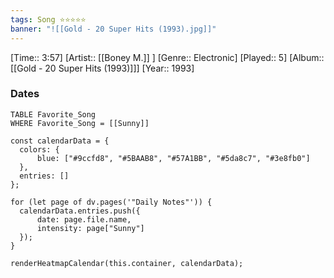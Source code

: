 ```yaml
---
tags: Song ⭐⭐⭐⭐⭐ 
banner: "![[Gold - 20 Super Hits (1993).jpg]]"
---
```

[Time:: 3:57]
[Artist:: [[Boney M.]] ]
[Genre:: Electronic]
[Played:: 5]
[Album:: [[Gold - 20 Super Hits (1993)]]]
[Year:: 1993]
### Dates
````dataview
TABLE Favorite_Song
WHERE Favorite_Song = [[Sunny]]
````
  ```dataviewjs
const calendarData = { 
	colors: { 
		blue: ["#9ccfd8", "#5BAAB8", "#57A1BB", "#5da8c7", "#3e8fb0"] 
	}, 
	entries: [] 
}; 

for (let page of dv.pages('"Daily Notes"')) { 
	calendarData.entries.push({ 
		date: page.file.name, 
		intensity: page["Sunny"]
	}); 
} 

renderHeatmapCalendar(this.container, calendarData);
```
